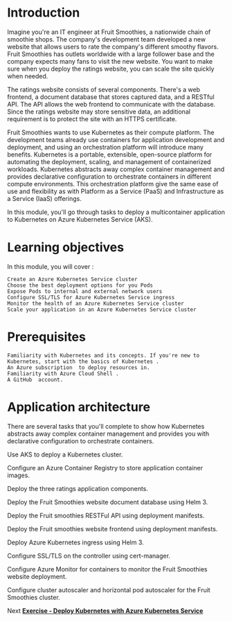 # Introduction

Imagine you're an IT engineer at Fruit Smoothies, a nationwide chain of smoothie shops. The company's development team developed a new website that allows users to rate the company's different smoothy flavors. Fruit Smoothies has outlets worldwide with a large follower base and the company expects many fans to visit the new website. You want to make sure when you deploy the ratings website, you can scale the site quickly when needed.

The ratings website consists of several components. There's a web frontend, a document database that stores captured data, and a RESTful API. The API allows the web frontend to communicate with the database. Since the ratings website may store sensitive data, an additional requirement is to protect the site with an HTTPS certificate.

Fruit Smoothies wants to use Kubernetes as their compute platform. The development teams already use containers for application development and deployment, and using an orchestration platform will introduce many benefits. Kubernetes is a portable, extensible, open-source platform for automating the deployment, scaling, and management of containerized workloads. Kubernetes abstracts away complex container management and provides declarative configuration to orchestrate containers in different compute environments. This orchestration platform give the same ease of use and flexibility as with Platform as a Service (PaaS) and Infrastructure as a Service (IaaS) offerings.

In this module, you'll go through tasks to deploy a multicontainer application to Kubernetes on Azure Kubernetes Service (AKS).

# Learning objectives

In this module, you will cover : 

    Create an Azure Kubernetes Service cluster
    Choose the best deployment options for you Pods
    Expose Pods to internal and external network users
    Configure SSL/TLS for Azure Kubernetes Service ingress
    Monitor the health of an Azure Kubernetes Service cluster
    Scale your application in an Azure Kubernetes Service cluster
    
# Prerequisites
    Familiarity with Kubernetes and its concepts. If you're new to Kubernetes, start with the basics of Kubernetes .
    An Azure subscription  to deploy resources in.
    Familiarity with Azure Cloud Shell .
    A GitHub  account.
    
# Application architecture



There are several tasks that you'll complete to show how Kubernetes abstracts away complex container management and provides you with declarative configuration to orchestrate containers.

Use AKS to deploy a Kubernetes cluster.

Configure an Azure Container Registry to store application container images.

Deploy the three ratings application components.

Deploy the Fruit Smoothies website document database using Helm 3.

Deploy the Fruit smoothies RESTFul API using deployment manifests.

Deploy the Fruit smoothies website frontend using deployment manifests.

Deploy Azure Kubernetes ingress using Helm 3.

Configure SSL/TLS on the controller using cert-manager.

Configure Azure Monitor for containers to monitor the Fruit Smoothies website deployment.

Configure cluster autoscaler and horizontal pod autoscaler for the Fruit Smoothies cluster.




Next **[Exercise - Deploy Kubernetes with Azure Kubernetes Service](https://github.com/archanamehta/AKSWorkshop/blob/master/DeployAKS.md)** 







